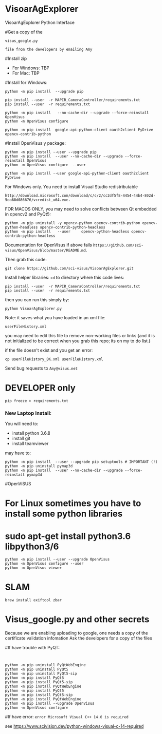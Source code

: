 # VisoarAgExplorer
VisoarAgExplorer Python Interface

#Get a copy of the 

    visus_google.py 
    
    file from the developers by emailing Amy

#Install zip  

- For Windows:   TBP
- For Mac: TBP

#Install for Windows:

```
python -m pip install  --upgrade pip

pip install --user  -r MAPIR_CameraController/requirements.txt 
pip install --user  -r requirements.txt 

python -m pip install   --no-cache-dir --upgrade --force-reinstall OpenVisus
python -m OpenVisus configure  

python -m pip install  google-api-python-client oauth2client PyDrive opencv-contrib-python
```

#Install OpenVisus y package:

```
python -m pip install --user --upgrade pip
python -m pip install  --user --no-cache-dir --upgrade --force-reinstall OpenVisus
python -m OpenVisus configure  --user 

python -m pip install --user google-api-python-client oauth2client PyDrive
```
    
For Windows only. You need to install Visual Studio redistributable 

```
http://download.microsoft.com/download/c/c/2/cc2df5f8-4454-44b4-802d-5ea68d086676/vcredist_x64.exe.
```

FOR MACOS ONLY, you may need to solve conflicts between Qt embedded in opencv2 and PyQt5:

```
python -m pip uninstall -y opencv-python opencv-contrib-python opencv-python-headless opencv-contrib-python-headless
python -m pip install   --user     opencv-python-headless opencv-contrib-python-headless 
```



Documentation for  OpenVisus if above fails `https://github.com/sci-visus/OpenVisus/blob/master/README.md`.



Then grab this code:

```
git clone https://github.com/sci-visus/VisoarAgExplorer.git
```


Install helper libraries:
`cd` to directory where this code lives:

```
pip install --user  -r MAPIR_CameraController/requirements.txt 
pip install --user  -r requirements.txt 

```


then you can run this simply by:

```
python VisoarAgExplorer.py 
```


Note:  it saves what you have loaded in an xml file:


```
userFileHistory.xml
```

you may need to edit this file to remove non-working files or links
(and it is not initialized to be correct when you grab this repo;
its on my to do list.)

if the file doesn't exist and you get an error:

```
cp userFileHistory_BK.xml userFileHistory.xml
```

Send bug requests to `Amy@visus.net`


# DEVELOPER only

```
pip freeze > requirements.txt
```


### New Laptop Install:

You will need to:

- install python 3.6.8
- install git 
- install teamviewer

may have to:

```
python -m pip install  --user --upgrade pip setuptools # IMPORTANT (!)
python -m pip uninstall pymap3d 
python -m pip install  --user --no-cache-dir --upgrade --force-reinstall pymap3d
```


#OpenViSUS

# For Linux sometimes you have to install some python libraries 
# sudo apt-get install python3.6 libpython3/6

```
python -m pip install --user --upgrade OpenVisus
python -m OpenVisus configure --user
python -m OpenVisus viewer
```

# SLAM

```
brew install exiftool zbar 
```

# Visus_google.py and other secrets
Because we are enabling uploading to google, one needs a copy of the certificate validation infomation
Ask the developers for a copy of the files

#If have trouble with PyQT:
``` 

 
python -m pip uninstall PyQtWebEngine
python -m pip uninstall PyQt5 
python -m pip uninstall PyQt5-sip 
python -m pip install PyQt5  
python -m pip install PyQt5-sip  
python -m pip install PyQtWebEngine
python -m pip install PyQt5  
python -m pip install PyQt5-sip  
python -m pip install PyQtWebEngine
python -m pip install --upgrade OpenVisus
python -m OpenVisus configure 

```

#If have error:
```error Microsoft Visual C++ 14.0 is required```

 see
https://www.scivision.dev/python-windows-visual-c-14-required
